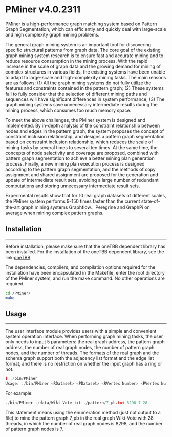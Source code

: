 # PMiner v4.0.2311

PMiner is a high-performance graph matching system based on Pattern Graph Segmentation, which can efficiently and quickly deal with large-scale and high complexity graph mining problems. 

The general graph mining system is an important tool for discovering specific structural patterns from graph data. The core goal of the existing graph mining system research is to ensure fast and accurate mining and to reduce resource consumption in the mining process. With the rapid increase in the scale of graph data and the growing demand for mining of complex structures in various fields, the existing systems have been unable to adapt to large-scale and high-complexity mining tasks. The main reasons are as follows: (1) All the graph mining systems do not fully utilize the features and constraints contained in the pattern graph; (2) These systems fail to fully consider that the selection of different mining paths and sequences will have significant differences in system performance; (3) The graph mining systems save unnecessary intermediate results during the mining process, which consumes too much memory space.

To meet the above challenges, the PMiner system is designed and implemented. By in-depth analysis of the constraint relationship between nodes and edges in the pattern graph, the system proposes the concept of constraint inclusion relationship, and designs a pattern graph segmentation based on constraint inclusion relationship, which reduces the scale of mining tasks by several times to several ten times. At the same time, the concepts of node selectivity and coverage are proposed, combined with pattern graph segmentation to achieve a better mining plan generation process. Finally, a new mining plan execution process is designed according to the pattern graph segmentation, and the methods of copy assignment and shared assignment are proposed for the generation and update of intermediate result sets, avoiding a large number of redundant computations and storing unnecessary intermediate result sets.

Experimental results show that for 10 real graph datasets of different scales, the PMiner system performs 9-150 times faster than the current state-of-the-art graph mining systems Graphflow、Peregrine and GraphPi on average when mining complex pattern graphs. 

## Installation

---

Before installation, please make sure that  the oneTBB dependent library has been installed. For the installation of the oneTBB dependent library, see the link:[oneTBB](https://spec.oneapi.io/versions/latest/elements/oneTBB/source/nested-index.html)

The dependencies, compilers, and compilation options required for the installation have been encapsulated in the Makefile, enter the root directory of the PMiner system, and run the make command. No other operations are required.

```bash
cd /PMiner/
make
```

## Usage

---

The user interface module provides users with a simple and convenient system operation interface. When performing graph mining tasks, the user only needs to input 5 parameters: the real graph address, the pattern graph address, the number of real graph nodes, the number of pattern graph nodes,  and the number of threads. The formats of the real graph and the schema graph support both the adjacency list format and the edge list format, and there is no restriction on whether the input graph has a ring or not.

```c++
$ ./bin/PMiner
Usage: ./bin/PMiner <RDataset> <PDataset> <RVertex Number> <PVertex Number> <ThreadNum>
```

For example:

```C++
./bin/PMiner ./data/Wiki-Vote.txt ./pattern/7_pb.txt 8298 7 28
```

This statement means using the enumeration method  (just not output to a file)  to mine the pattern graph 7_pb in the real graph Wiki-Vote with 28 threads, in which the number of real graph nodes is 8298, and the number of pattern graph nodes is 7.



